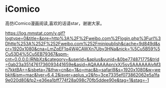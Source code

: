 # iComico
高仿iComico漫画阅读,喜欢的话请star，谢谢大家。

https://log.mmstat.com/y.gif?logtype=0&title=&pre=http%3A%2F%2Fweibo.com%2Flogin.php%3Furl%3Dhttp%253A%252F%252Fweibo.com%252Fminipublish&cache=9d849d&scr=1920x1080&cna=LmZqEF1q4W4CAWXn7Uby3HNa&nick=%5Cu5B59%5Cu53D4%5Cu5EB79367&spm-cnt=0.0.0.0.lRNbXz&category=&userid=&aplus&yunid=&0be774871775&trid=0ab23a3514761736093441659e&asid=AQAAAAApn/xX/5svSAAAAAAivM3n7kktBA==&isbeta=7&thw=cn&p=1&o=mac&b=safari9&s=1920x1080&w=webkit&ism=mac&lver=6.4.2&jsver=aplus_v2&fp=3ce7335ef073862062e5a1fa9e020d80&fp2=e36ea1bff774f28a098c70fb5ddee90e&tag=1&stag=-1
